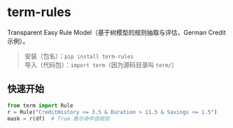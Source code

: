 # term-rules

Transparent Easy Rule Model（基于树模型的规则抽取与评估，German Credit 示例）。

> 安装（包名）：`pip install term-rules`  
> 导入（代码包）：`import term`（因为源码目录叫 `term/`）

## 快速开始
```python
from term import Rule
r = Rule("CreditHistory <= 3.5 & Duration > 11.5 & Savings <= 1.5")
mask = r(df)  # True 表示命中该规则
